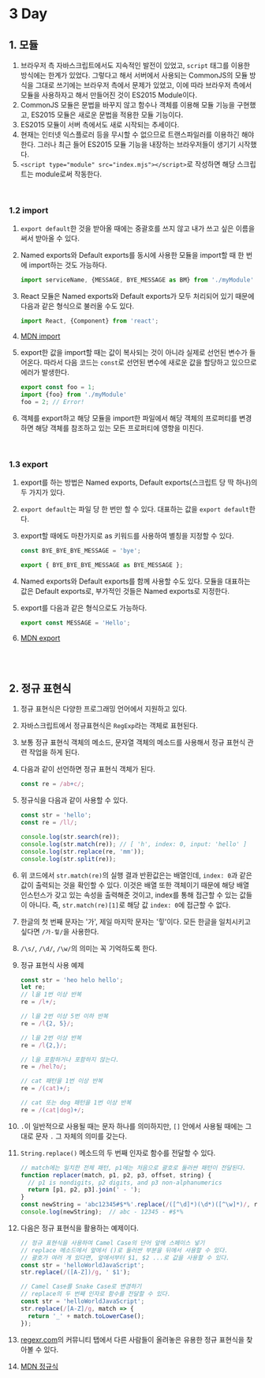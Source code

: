 # 3 Day

## 1. 모듈

1. 브라우저 측 자바스크립트에서도 지속적인 발전이 있었고, `script` 태그를 이용한 방식에는 한계가 있었다. 그렇다고 해서 서버에서 사용되는 CommonJS의 모듈 방식을 그대로 쓰기에는 브라우저 측에서 문제가 있었고, 이에 따라 브라우저 측에서 모듈을 사용하자고 해서 만들어진 것이 ES2015 Module이다.
2. CommonJS 모듈은 문법을 바꾸지 않고 함수나 객체를 이용해 모듈 기능을 구현했고, ES2015 모듈은 새로운 문법을 적용한 모듈 기능이다.
3. ES2015 모듈이 서버 측에서도 새로 시작되는 추세이다.
4. 현재는 인터넷 익스플로러 등을 무시할 수 없으므로 트랜스파일러를 이용하긴 해야 한다. 그러나 최근 들어 ES2015 모듈 기능을 내장하는 브라우저들이 생기기 시작했다.
5. `<script type="module" src="index.mjs"></script>`로 작성하면 해당 스크립트는 module로써 작동한다. 

<br />

### 1.2 import

1. `export default`한 것을 받아올 때에는 중괄호를 쓰지 않고 내가 쓰고 싶은 이름을 써서 받아올 수 있다.

2. Named exports와 Default exports를 동시에 사용한 모듈을 import할 때 한 번에 import하는 것도 가능하다.

   ```javascript
   import serviceName, {MESSAGE, BYE_MESSAGE as BM} from './myModule'
   ```

3. React 모듈은 Named exports와 Default exports가 모두 처리되어 있기 때문에 다음과 같은 형식으로 불러올 수도 있다.

   ```javascript
   import React, {Component} from 'react';
   ```

4. [MDN import](https://developer.mozilla.org/ko/docs/Web/JavaScript/Reference/Statements/import)

5. export한 값을 import할 때는 값이 복사되는 것이 아니라 실제로 선언된 변수가 들어온다. 따라서 다음 코드는 `const`로 선언된 변수에 새로운 값을 할당하고 있으므로 에러가 발생한다.

   ```javascript
   export const foo = 1;
   import {foo} from './myModule'
   foo = 2; // Error!
   ```

6. 객체를 export하고 해당 모듈을 import한 파일에서 해당 객체의 프로퍼티를 변경하면 해당 객체를 참조하고 있는 모든 프로퍼티에 영향을 미친다.

<br />

### 1.3 export

1. export를 하는 방법은 Named exports, Default exports(스크립트 당 딱 하나)의 두 가지가 있다.

2. `export default`는 파일 당 한 번만 할 수 있다. 대표하는 값을 `export default`한다.

3. export할 때에도 마찬가지로 as 키워드를 사용하여 별칭을 지정할 수 있다.

   ```javascript
   const BYE_BYE_BYE_MESSAGE = 'bye';

   export { BYE_BYE_BYE_MESSAGE as BYE_MESSAGE };
   ```

4. Named exports와 Default exports를 함께 사용할 수도 있다. 모듈을 대표하는 값은 Default exports로, 부가적인 것들은 Named exports로 지정한다.

5. export를 다음과 같은 형식으로도 가능하다.

   ```javascript
   export const MESSAGE = 'Hello';
   ```

6. [MDN export](https://developer.mozilla.org/ko/docs/Web/JavaScript/Reference/Statements/export)

<br />

<br />

## 2. 정규 표현식

1. 정규 표현식은 다양한 프로그래밍 언어에서 지원하고 있다.

2. 자바스크립트에서 정규표현식은 `RegExp`라는 객체로 표현된다.

3. 보통 정규 표현식 객체의 메소드, 문자열 객체의 메소드를 사용해서 정규 표현식 관련 작업을 하게 된다.

4. 다음과 같이 선언하면 정규 표현식 객체가 된다.

   ```javascript
   const re = /ab+c/;
   ```

5. 정규식을 다음과 같이 사용할 수 있다.

   ```javascript
   const str = 'hello';
   const re = /ll/;

   console.log(str.search(re));
   console.log(str.match(re)); // [ 'h', index: 0, input: 'hello' ]
   console.log(str.replace(re, 'mm'));
   console.log(str.split(re));
   ```

6. 위 코드에서 `str.match(re)`의 실행 결과 반환값은는 배열인데, `index: 0`과 같은 값이 출력되는 것을 확인할 수 있다. 이것은 배열 또한 객체이기 때문에 해당 배열 인스턴스가 갖고 있는 속성을 출력해준 것이고, index를 통해 접근할 수 있는 값들이 아니다. 즉, `str.match(re)[1]`로 해당 값 `index: 0`에 접근할 수 없다.

7. 한글의 첫 번째 문자는 '가', 제일 마지막 문자는 '힣'이다. 모든 한글을 일치시키고 싶다면 `/가-힣/`을 사용한다.

8. `/\s/`, `/\d/`, `/\w/`의 의미는 꼭 기억하도록 한다.

9. 정규 표현식 사용 예제

   ```javascript
   const str = 'heo helo hello';
   let re;
   // l을 1번 이상 반복
   re = /l+/;

   // l을 2번 이상 5번 이하 반복
   re = /l{2, 5}/;

   // l을 2번 이상 반복
   re = /l{2,}/;

   // l을 포함하거나 포함하지 않는다.
   re = /hel?o/;

   // cat 패턴을 1번 이상 반복
   re = /(cat)+/;

   // cat 또는 dog 패턴을 1번 이상 반복
   re = /(cat|dog)+/;
   ```

10. `.`이 일반적으로 사용될 때는 문자 하나를 의미하지만,  `[]` 안에서 사용될 때에는 그대로 문자 `.` 그 자체의 의미를 갖는다.

11. `String.replace()` 메소드의 두 번째 인자로 함수를 전달할 수 있다.

    ```javascript
    // match에는 일치한 전체 패턴, p1에는 처음으로 괄호로 둘러싼 패턴이 전달된다.
    function replacer(match, p1, p2, p3, offset, string) {
      // p1 is nondigits, p2 digits, and p3 non-alphanumerics
      return [p1, p2, p3].join(' - ');
    }
    const newString = 'abc12345#$*%'.replace(/([^\d]*)(\d*)([^\w]*)/, replacer);
    console.log(newString);  // abc - 12345 - #$*%
    ```

12. 다음은 정규 표현식을 활용하는 예제이다.

    ```javascript
    // 정규 표현식을 사용하여 Camel Case의 단어 앞에 스페이스 넣기
    // replace 메소드에서 앞에서 ()로 둘러싼 부분을 뒤에서 사용할 수 있다.
    // 괄호가 여러 개 있다면, 앞에서부터 $1, $2 ...로 값을 사용할 수 있다.
    const str = 'helloWorldJavaScript';
    str.replace(/([A-Z])/g, ' $1');

    // Camel Case를 Snake Case로 변경하기
    // replace의 두 번째 인자로 함수를 전달할 수 있다.
    const str = 'helloWorldJavaScript';
    str.replace(/[A-Z]/g, match => {
      return '_' + match.toLowerCase();
    });
    ```

13. [regexr.com](https://regexr.com/)의 커뮤니티 탭에서 다른 사람들이 올려놓은 유용한 정규 표현식을 찾아볼 수 있다.

14. [MDN 정규식](https://developer.mozilla.org/ko/docs/Web/JavaScript/Guide/%EC%A0%95%EA%B7%9C%EC%8B%9D)